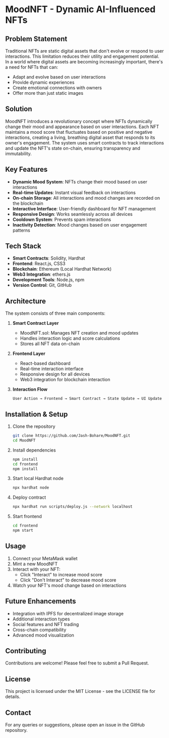 # MoodNFT - Dynamic AI-Influenced NFTs

## Problem Statement
Traditional NFTs are static digital assets that don't evolve or respond to user interactions. This limitation reduces their utility and engagement potential. In a world where digital assets are becoming increasingly important, there's a need for NFTs that can:
- Adapt and evolve based on user interactions
- Provide dynamic experiences
- Create emotional connections with owners
- Offer more than just static images

## Solution
MoodNFT introduces a revolutionary concept where NFTs dynamically change their mood and appearance based on user interactions. Each NFT maintains a mood score that fluctuates based on positive and negative interactions, creating a living, breathing digital asset that responds to its owner's engagement. The system uses smart contracts to track interactions and update the NFT's state on-chain, ensuring transparency and immutability.

## Key Features
- **Dynamic Mood System**: NFTs change their mood based on user interactions
- **Real-time Updates**: Instant visual feedback on interactions
- **On-chain Storage**: All interactions and mood changes are recorded on the blockchain
- **Interactive Interface**: User-friendly dashboard for NFT management
- **Responsive Design**: Works seamlessly across all devices
- **Cooldown System**: Prevents spam interactions
- **Inactivity Detection**: Mood changes based on user engagement patterns

## Tech Stack
- **Smart Contracts**: Solidity, Hardhat
- **Frontend**: React.js, CSS3
- **Blockchain**: Ethereum (Local Hardhat Network)
- **Web3 Integration**: ethers.js
- **Development Tools**: Node.js, npm
- **Version Control**: Git, GitHub

## Architecture
The system consists of three main components:

1. **Smart Contract Layer**
   - MoodNFT.sol: Manages NFT creation and mood updates
   - Handles interaction logic and score calculations
   - Stores all NFT data on-chain

2. **Frontend Layer**
   - React-based dashboard
   - Real-time interaction interface
   - Responsive design for all devices
   - Web3 integration for blockchain interaction

3. **Interaction Flow**
   ```
   User Action → Frontend → Smart Contract → State Update → UI Update
   ```

## Installation & Setup
1. Clone the repository
   ```bash
   git clone https://github.com/Jash-Bohare/MoodNFT.git
   cd MoodNFT
   ```

2. Install dependencies
   ```bash
   npm install
   cd frontend
   npm install
   ```

3. Start local Hardhat node
   ```bash
   npx hardhat node
   ```

4. Deploy contract
   ```bash
   npx hardhat run scripts/deploy.js --network localhost
   ```

5. Start frontend
   ```bash
   cd frontend
   npm start
   ```

## Usage
1. Connect your MetaMask wallet
2. Mint a new MoodNFT
3. Interact with your NFT:
   - Click "Interact" to increase mood score
   - Click "Don't Interact" to decrease mood score
4. Watch your NFT's mood change based on interactions

## Future Enhancements
- Integration with IPFS for decentralized image storage
- Additional interaction types
- Social features and NFT trading
- Cross-chain compatibility
- Advanced mood visualization

## Contributing
Contributions are welcome! Please feel free to submit a Pull Request.

## License
This project is licensed under the MIT License - see the LICENSE file for details.

## Contact
For any queries or suggestions, please open an issue in the GitHub repository.
